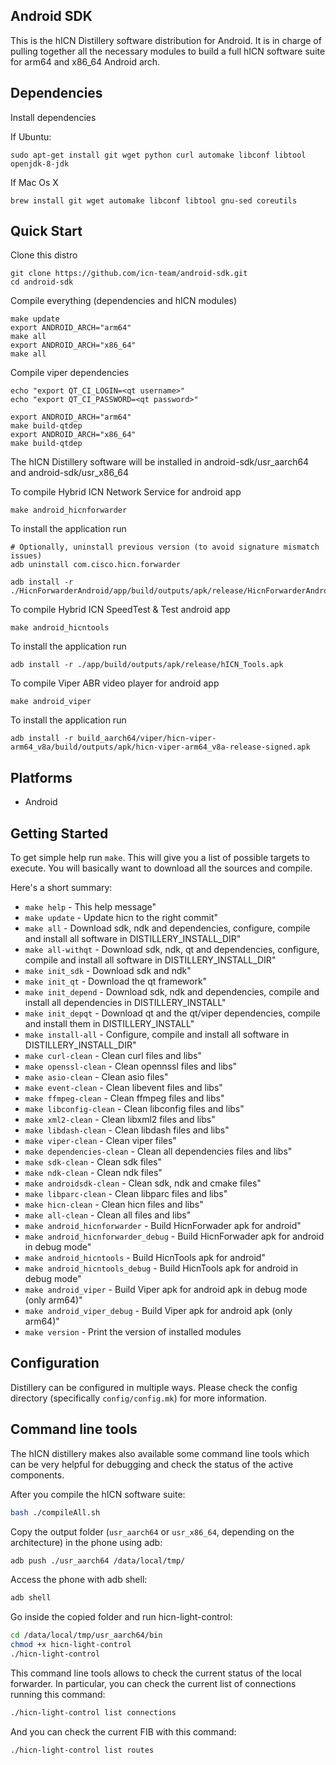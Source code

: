 ## Android SDK ##

This is the hICN Distillery software distribution for Android. It is in charge of pulling
together all the necessary modules to build a full hICN software suite for arm64 and x86_64 Android arch.

## Dependencies ##

Install dependencies

If Ubuntu:

```
sudo apt-get install git wget python curl automake libconf libtool openjdk-8-jdk
```

If Mac Os X

```
brew install git wget automake libconf libtool gnu-sed coreutils
```


## Quick Start ##

Clone this distro

```
git clone https://github.com/icn-team/android-sdk.git
cd android-sdk
```

Compile everything (dependencies and hICN modules)

```
make update
export ANDROID_ARCH="arm64"
make all
export ANDROID_ARCH="x86_64"
make all
```

Compile viper dependencies

```
echo "export QT_CI_LOGIN=<qt username>"
echo "export QT_CI_PASSWORD=<qt password>"

export ANDROID_ARCH="arm64"
make build-qtdep
export ANDROID_ARCH="x86_64"
make build-qtdep
```

The hICN Distillery software will be installed in android-sdk/usr_aarch64 and android-sdk/usr_x86_64


To compile Hybrid ICN Network Service for android app

```
make android_hicnforwarder
```

To install the application run

```
# Optionally, uninstall previous version (to avoid signature mismatch issues)
adb uninstall com.cisco.hicn.forwarder

adb install -r ./HicnForwarderAndroid/app/build/outputs/apk/release/HicnForwarderAndroid.apk
```

To compile Hybrid ICN SpeedTest & Test android app

```
make android_hicntools
```

To install the application run

```
adb install -r ./app/build/outputs/apk/release/hICN_Tools.apk
```

To compile Viper ABR video player for android app 

```
make android_viper
```

To install the application run

```
adb install -r build_aarch64/viper/hicn-viper-arm64_v8a/build/outputs/apk/hicn-viper-arm64_v8a-release-signed.apk
```


## Platforms ##

- Android



## Getting Started ##

To get simple help run `make`. This will give you a list of possible targets to
execute. You will basically want to download all the sources and compile.

Here's a short summary:
    
- `make help`                                        - This help message"
- `make update`                                        - Update hicn to the right commit"
- `make all`                                        - Download sdk, ndk and dependencies, configure, compile and install all software in DISTILLERY_INSTALL_DIR"
- `make all-withqt`                                        - Download sdk, ndk, qt and dependencies, configure, compile and install all software in DISTILLERY_INSTALL_DIR"
- `make init_sdk`                                        - Download sdk and ndk"
- `make init_qt`                                        - Download the qt framework"
- `make init_depend`                                        - Download sdk, ndk and dependencies, compile and install all dependencies in DISTILLERY_INSTALL"
- `make init_depqt`                                        - Download qt and the qt/viper dependencies, compile and install them in DISTILLERY_INSTALL"
- `make install-all`                                        - Configure, compile and install all software in DISTILLERY_INSTALL_DIR"
- `make curl-clean`                                        - Clean curl files and libs"
- `make openssl-clean`                                        - Clean opennssl files and libs"
- `make asio-clean`                                        - Clean asio files"
- `make event-clean`                                        - Clean libevent files and libs"
- `make ffmpeg-clean`                                        - Clean ffmpeg files and libs"
- `make libconfig-clean`                                        - Clean libconfig files and libs"
- `make xml2-clean`                                        - Clean libxml2 files and libs"
- `make libdash-clean`                                        - Clean libdash files and libs"
- `make viper-clean`                                        - Clean viper files"
- `make dependencies-clean`                                        - Clean all dependencies files and libs"
- `make sdk-clean`                                        - Clean sdk files"
- `make ndk-clean`                                        - Clean ndk files"
- `make androidsdk-clean`                                        - Clean sdk, ndk and cmake files"
- `make libparc-clean`                                        - Clean libparc files and libs"
- `make hicn-clean`                                        - Clean hicn files and libs"
- `make all-clean`                                        - Clean    all files and libs"
- `make android_hicnforwarder`                                        - Build HicnForwader apk for android"
- `make android_hicnforwarder_debug`                                        - Build HicnForwader apk for android in debug mode"
- `make android_hicntools`                                        - Build HicnTools apk for android"
- `make android_hicntools_debug`                                        - Build HicnTools apk for android in debug mode"
- `make android_viper`                                        - Build Viper apk for android apk in debug mode (only arm64)" 
- `make android_viper_debug`                                        - Build Viper apk for android apk (only arm64)"
- `make version`                                        - Print the version of installed modules


## Configuration ##

Distillery can be configured in multiple ways.  Please check the config directory (specifically `config/config.mk`) for more information.

## Command line tools ##

The hICN distillery makes also available some command line tools which can be very helpful for
debugging and check the status of the active components.

After you compile the hICN software suite:

```bash
bash ./compileAll.sh
```

Copy the output folder (`usr_aarch64` or `usr_x86_64`, depending on the architecture) in the phone using adb:

```bash
adb push ./usr_aarch64 /data/local/tmp/
```

Access the phone with adb shell:

```bash
adb shell
```

Go inside the copied folder and run hicn-light-control:

```bash
cd /data/local/tmp/usr_aarch64/bin
chmod +x hicn-light-control
./hicn-light-control
```

This command line tools allows to check the current status of the local forwarder.
In particular, you can check the current list of connections running this command:

```bash
./hicn-light-control list connections
```

And you can check the current FIB with this command:

```bash
./hicn-light-control list routes
```
